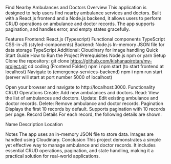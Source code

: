 Find Nearby Ambulances and Doctors
Overview
This application is designed to help users find nearby ambulance services and doctors. Built with a React.js frontend and a Node.js backend, it allows users to perform CRUD operations on ambulance and doctor records. The app supports pagination, and handles error, and empty states gracefully.

Features
Frontend:
React.js (Typescript)
Functional components
TypeScript
CSS-in-JS (styled-components)
Backend:
Node.js
In-memory JSON file for data storage
TypeScript
Additional:
Cloudinary for image handling
Quick Start Guide
How to Run the Project
Prerequisites
Node.js
npm or yarn
Setup
Clone the repository:
git clone https://github.com/kishanapirotan/my-project.git
cd coding (Frontend Folder)
npm i
npm start (to start frontend at localhost)
Navigate to (emergency-services-backend)
npm i
npm run start (server will start at port number 5000 of localhost)

Open your browser and navigate to http://localhost:3000.
Functionality
CRUD Operations
Create: Add new ambulances and doctors.
Read: View the list of ambulances and doctors.
Update: Edit existing ambulance and doctor records.
Delete: Remove ambulance and doctor records.
Pagination
Displays the first 10 records by default.
Supports pagination with 10 records per page.
Record Details
For each record, the following details are shown:

Name
Description
Location


Notes
The app uses an in-memory JSON file to store data.
Images are handled using Cloudinary.
Conclusion
This project demonstrates a simple yet effective way to manage ambulance and doctor records. It includes essential CRUD operations, pagination, and state handling, making it a practical solution for real-world applications.
